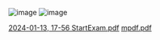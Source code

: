 ![image](https://github.com/DumSp1ro/Diplom/assets/146105715/2933f3b8-7dc9-4e16-8cce-61983f91d1c1)
![image](https://github.com/DumSp1ro/Diplom/assets/146105715/605d6747-5dec-4f33-a6cf-e3aacd40e52d)

[2024-01-13, 17-56 StartExam.pdf](https://github.com/DumSp1ro/Diplom/files/13929108/2024-01-13.17-56.StartExam.pdf)
[mpdf.pdf](https://github.com/DumSp1ro/Diplom/files/13929291/mpdf.pdf)
